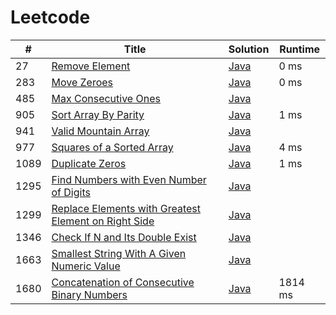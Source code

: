 # Leetcode

| # | Title | Solution | Runtime |
|---| ----- | -------- | ------- |
|27|[ Remove Element](https://leetcode.com/problems/remove-element/)|[Java](./solutions/27.%20Remove%20Element.java)|0 ms|
|283|[ Move Zeroes](https://leetcode.com/problems/move-zeroes/)|[Java](./solutions/283.%20Move%20Zeroes.java)|0 ms|
|485|[ Max Consecutive Ones](https://leetcode.com/problems/max-consecutive-ones/)|[Java](./solutions/485.%20Max%20Consecutive%20Ones.java)||
|905|[ Sort Array By Parity](https://leetcode.com/problems/sort-array-by-parity/)|[Java](./solutions/905.%20Sort%20Array%20By%20Parity.java)|1 ms|
|941|[ Valid Mountain Array](https://leetcode.com/problems/valid-mountain-array/)|[Java](./solutions/941.%20Valid%20Mountain%20Array.java)||
|977|[ Squares of a Sorted Array](https://leetcode.com/problems/squares-of-a-sorted-array/)|[Java](./solutions/977.%20Squares%20of%20a%20Sorted%20Array.java)|4 ms|
|1089|[ Duplicate Zeros](https://leetcode.com/problems/duplicate-zeros/)|[Java](./solutions/1089.%20Duplicate%20Zeros.java)|1 ms|
|1295|[ Find Numbers with Even Number of Digits](https://leetcode.com/problems/find-numbers-with-even-number-of-digits/)|[Java](./solutions/1295.%20Find%20Numbers%20with%20Even%20Number%20of%20Digits.java)||
|1299|[ Replace Elements with Greatest Element on Right Side](https://leetcode.com/problems/replace-elements-with-greatest-element-on-right-side/)|[Java](./solutions/1299.%20Replace%20Elements%20with%20Greatest%20Element%20on%20Right%20Side.java)||
|1346|[ Check If N and Its Double Exist](https://leetcode.com/problems/check-if-n-and-its-double-exist/)|[Java](./solutions/1346.%20Check%20If%20N%20and%20Its%20Double%20Exist.java)||
|1663|[ Smallest String With A Given Numeric Value](https://leetcode.com/problems/smallest-string-with-a-given-numeric-value/)|[Java](./solutions/1663.%20Smallest%20String%20With%20A%20Given%20Numeric%20Value.java)||
|1680|[ Concatenation of Consecutive Binary Numbers](https://leetcode.com/problems/concatenation-of-consecutive-binary-numbers/)|[Java](./solutions/1680.%20Concatenation%20of%20Consecutive%20Binary%20Numbers.java)|1814 ms|
